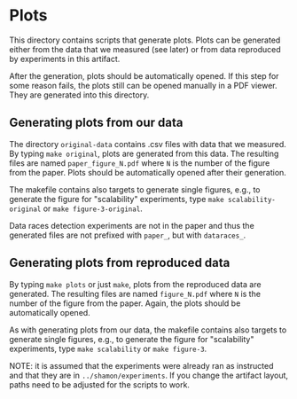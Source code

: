 # Plots

This directory contains scripts that generate plots. Plots can be generated
either from the data that we measured (see later) or from data reproduced by
experiments in this artifact.

After the generation, plots should be automatically opened. If this step for
some reason fails, the plots still can be opened manually in a PDF viewer. They
are generated into this directory.


## Generating plots from our data

The directory `original-data` contains .csv files with data that we measured.
By typing `make original`, plots are generated from this data. The resulting
files are named `paper_figure_N.pdf` where `N` is the number of the figure from
the paper. Plots should be automatically opened after their generation.

The makefile contains also targets to generate single figures, e.g., to generate
the figure for "scalability" experiments, type `make scalability-original` or
`make figure-3-original`.

Data races detection experiments are not in the paper and thus the generated
files are not prefixed with `paper_`, but with `dataraces_`.

## Generating plots from reproduced data

By typing `make plots` or just `make`, plots from the reproduced data are generated.
The resulting files are named `figure_N.pdf` where `N` is the number of the figure
from the paper. Again, the plots should be automatically opened.

As with generating plots from our data, the makefile contains also targets to
generate single figures, e.g., to generate the figure for "scalability"
experiments, type `make scalability` or `make figure-3`.

NOTE: it is assumed that the experiments were already ran as instructed and
that they are in `../shamon/experiments`. If you change the artifact layout,
paths need to be adjusted for the scripts to work.
